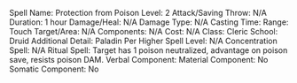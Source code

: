 
Spell Name: Protection from Poison
Level: 2
Attack/Saving Throw: N/A
Duration: 1 hour
Damage/Heal: N/A
Damage Type: N/A
Casting Time: 
Range: Touch
Target/Area: N/A
Components: N/A
Cost: N/A
Class: Cleric
School:  Druid
Additional Detail:  Paladin
Per Higher Spell Level: N/A
Concentration Spell: N/A
Ritual Spell: Target has 1 poison neutralized, advantage on poison save, resists poison DAM.
Verbal Component: 
Material Component: No
Somatic Component: No
